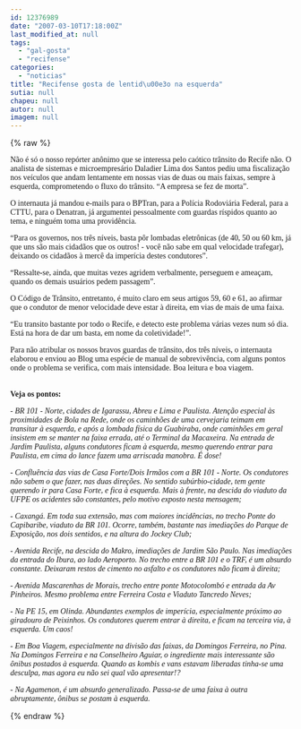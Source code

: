 ```yaml
---
id: 12376989
date: "2007-03-10T17:18:00Z"
last_modified_at: null
tags:
  - "gal-gosta"
  - "recifense"
categories:
  - "noticias"
title: "Recifense gosta de lentid\u00e3o na esquerda"
sutia: null
chapeu: null
autor: null
imagem: null
---
```

{% raw %}
<p><P><FONT face=Verdana>Não é só o nosso repórter anônimo que se interessa pelo caótico trânsito do Recife não. O analista de sistemas e microempresário Daladier Lima dos Santos pediu uma fiscalização nos veículos que andam lentamente em nossas vias de duas ou mais faixas, sempre à esquerda, comprometendo o fluxo do trânsito. “A empresa se fez de morta”. </FONT></P></p>
<p><P><FONT face=Verdana>O internauta já mandou e-mails para o BPTran, para a Polícia Rodoviária Federal, para a CTTU, para o Denatran, já argumentei pessoalmente com guardas ríspidos quanto ao tema, e ninguém toma uma providência. </FONT></P></p>
<p><P><FONT face=Verdana>“Para os governos, nos três níveis, basta pôr lombadas eletrônicas (de 40, 50 ou 60 km, já que uns são mais cidadãos que os outros! - você não sabe em qual velocidade trafegar), deixando os cidadãos à mercê da imperícia destes condutores”.</FONT></P></p>
<p><P><FONT face=Verdana>“Ressalte-se, ainda, que muitas vezes agridem verbalmente, perseguem e ameaçam, quando os demais usuários pedem passagem”. </FONT></P></p>
<p><P><FONT face=Verdana>O Código de Trânsito, entretanto, é muito claro em seus artigos 59, 60 e 61, ao afirmar que o condutor de menor velocidade deve estar à direita, em vias de mais de uma faixa.&nbsp; </FONT></P></p>
<p><P><FONT face=Verdana>“Eu transito bastante por todo o Recife, e detecto este problema várias vezes num só dia. Está na hora de dar um basta, em nome da coletividade!”.</FONT></P></p>
<p><P><FONT face=Verdana>Para não atribular os nossos bravos guardas de trânsito, dos três níveis, o internauta elaborou e enviou ao Blog uma espécie de manual de sobrevivência, com alguns pontos onde o problema se verifica, com mais intensidade. Boa leitura e boa viagem.</FONT></P></p>
<p><P><BR><FONT face=Verdana><STRONG>Veja os pontos:</STRONG></FONT></P></p>
<p><P><FONT face=Verdana>-<EM> BR 101 - Norte, cidades de Igarassu, Abreu e Lima e Paulista. Atenção especial às proximidades de Bola na Rede, onde os caminhões de uma cervejaria teimam em transitar à esquerda, e após a lombada física da Guabiraba, onde caminhões em geral insistem em se manter na faixa errada, até o Terminal da Macaxeira. Na entrada de Jardim Paulista, alguns condutores ficam à esquerda, mesmo querendo entrar para Paulista, em cima do lance fazem uma arriscada manobra. É dose! </EM></FONT></P></p>
<p><P><FONT face=Verdana><EM>- Confluência das vias de Casa Forte/Dois Irmãos com a BR 101 - Norte. Os condutores não sabem o que fazer, nas duas direções. No sentido subúrbio-cidade, tem gente querendo ir para Casa Forte, e fica à esquerda. Mais à frente, na descida do viaduto da UFPE os acidentes são constantes, pelo motivo exposto nesta mensagem;</EM></FONT></P></p>
<p><P><FONT face=Verdana><EM>- Caxangá. Em toda sua extensão, mas com maiores incidências, no trecho Ponte do Capibaribe, viaduto da BR 101. Ocorre, também, bastante nas imediações do Parque de Exposição, nos dois sentidos, e na altura do Jockey Club;</EM></FONT></P></p>
<p><P><FONT face=Verdana><EM>- Avenida Recife, na descida do Makro, imediações de Jardim São Paulo. Nas imediações da entrada do Ibura, ao lado Aeroporto. No trecho entre a BR 101 e o TRF, é um absurdo constante. Deixaram restos de cimento no asfalto e os condutores não ficam à direita;</EM></FONT></P></p>
<p><P><FONT face=Verdana><EM>- Avenida Mascarenhas de Morais, trecho entre ponte Motocolombó e entrada da Av Pinheiros. Mesmo problema entre Ferreira Costa e Viaduto Tancredo Neves;</EM></FONT></P></p>
<p><P><FONT face=Verdana><EM>- Na PE 15, em Olinda. Abundantes exemplos de imperícia, especialmente próximo ao giradouro de Peixinhos. Os condutores querem entrar à direita, e ficam na terceira via, à esquerda. Um caos!</EM></FONT></P></p>
<p><P><FONT face=Verdana><EM>- Em Boa Viagem, especialmente na divisão das faixas, da Domingos Ferreira, no Pina. Na Domingos Ferreira e na Conselheiro Aguiar, o ingrediente mais interessante são ônibus postados à esquerda. Quando as kombis e vans estavam liberadas tinha-se uma desculpa, mas agora eu não sei qual vão apresentar!?</EM></FONT></P></p>
<p><P><FONT face=Verdana><EM>- Na Agamenon, é um absurdo generalizado. Passa-se de uma faixa à outra abruptamente, ônibus se postam à esquerda. </EM></FONT></P> </p>
{% endraw %}